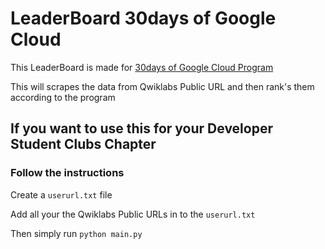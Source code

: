 # LeaderBoard 30days of Google Cloud

This LeaderBoard is made for [30days of Google Cloud Program](https://events.withgoogle.com/30daysofgooglecloud/)

This will scrapes the data from Qwiklabs Public URL and then rank's them according to the program 

## If you want to use this for your Developer Student Clubs Chapter

### Follow the instructions

Create a ```userurl.txt``` file

Add all your the Qwiklabs Public URLs  in to the ```userurl.txt``` 

Then simply run ```python main.py```
